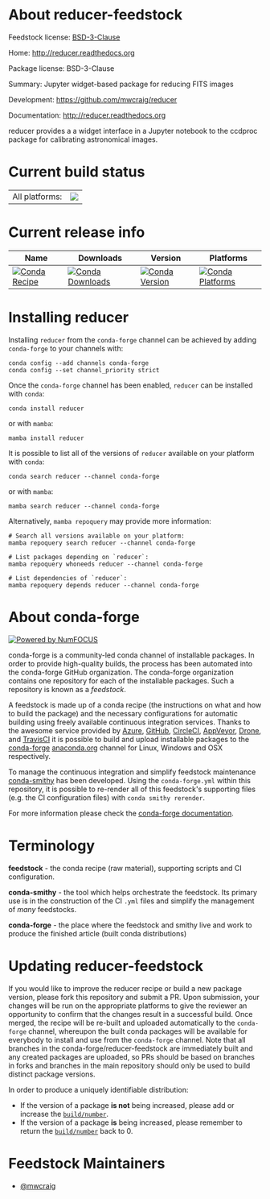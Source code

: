 About reducer-feedstock
=======================

Feedstock license: [BSD-3-Clause](https://github.com/conda-forge/reducer-feedstock/blob/main/LICENSE.txt)

Home: http://reducer.readthedocs.org

Package license: BSD-3-Clause

Summary: Jupyter widget-based package for reducing FITS images

Development: https://github.com/mwcraig/reducer

Documentation: http://reducer.readthedocs.org

reducer provides a a widget interface in a Jupyter notebook to the ccdproc package
for calibrating astronomical images.


Current build status
====================


<table><tr><td>All platforms:</td>
    <td>
      <a href="https://dev.azure.com/conda-forge/feedstock-builds/_build/latest?definitionId=3506&branchName=main">
        <img src="https://dev.azure.com/conda-forge/feedstock-builds/_apis/build/status/reducer-feedstock?branchName=main">
      </a>
    </td>
  </tr>
</table>

Current release info
====================

| Name | Downloads | Version | Platforms |
| --- | --- | --- | --- |
| [![Conda Recipe](https://img.shields.io/badge/recipe-reducer-green.svg)](https://anaconda.org/conda-forge/reducer) | [![Conda Downloads](https://img.shields.io/conda/dn/conda-forge/reducer.svg)](https://anaconda.org/conda-forge/reducer) | [![Conda Version](https://img.shields.io/conda/vn/conda-forge/reducer.svg)](https://anaconda.org/conda-forge/reducer) | [![Conda Platforms](https://img.shields.io/conda/pn/conda-forge/reducer.svg)](https://anaconda.org/conda-forge/reducer) |

Installing reducer
==================

Installing `reducer` from the `conda-forge` channel can be achieved by adding `conda-forge` to your channels with:

```
conda config --add channels conda-forge
conda config --set channel_priority strict
```

Once the `conda-forge` channel has been enabled, `reducer` can be installed with `conda`:

```
conda install reducer
```

or with `mamba`:

```
mamba install reducer
```

It is possible to list all of the versions of `reducer` available on your platform with `conda`:

```
conda search reducer --channel conda-forge
```

or with `mamba`:

```
mamba search reducer --channel conda-forge
```

Alternatively, `mamba repoquery` may provide more information:

```
# Search all versions available on your platform:
mamba repoquery search reducer --channel conda-forge

# List packages depending on `reducer`:
mamba repoquery whoneeds reducer --channel conda-forge

# List dependencies of `reducer`:
mamba repoquery depends reducer --channel conda-forge
```


About conda-forge
=================

[![Powered by
NumFOCUS](https://img.shields.io/badge/powered%20by-NumFOCUS-orange.svg?style=flat&colorA=E1523D&colorB=007D8A)](https://numfocus.org)

conda-forge is a community-led conda channel of installable packages.
In order to provide high-quality builds, the process has been automated into the
conda-forge GitHub organization. The conda-forge organization contains one repository
for each of the installable packages. Such a repository is known as a *feedstock*.

A feedstock is made up of a conda recipe (the instructions on what and how to build
the package) and the necessary configurations for automatic building using freely
available continuous integration services. Thanks to the awesome service provided by
[Azure](https://azure.microsoft.com/en-us/services/devops/), [GitHub](https://github.com/),
[CircleCI](https://circleci.com/), [AppVeyor](https://www.appveyor.com/),
[Drone](https://cloud.drone.io/welcome), and [TravisCI](https://travis-ci.com/)
it is possible to build and upload installable packages to the
[conda-forge](https://anaconda.org/conda-forge) [anaconda.org](https://anaconda.org/)
channel for Linux, Windows and OSX respectively.

To manage the continuous integration and simplify feedstock maintenance
[conda-smithy](https://github.com/conda-forge/conda-smithy) has been developed.
Using the ``conda-forge.yml`` within this repository, it is possible to re-render all of
this feedstock's supporting files (e.g. the CI configuration files) with ``conda smithy rerender``.

For more information please check the [conda-forge documentation](https://conda-forge.org/docs/).

Terminology
===========

**feedstock** - the conda recipe (raw material), supporting scripts and CI configuration.

**conda-smithy** - the tool which helps orchestrate the feedstock.
                   Its primary use is in the construction of the CI ``.yml`` files
                   and simplify the management of *many* feedstocks.

**conda-forge** - the place where the feedstock and smithy live and work to
                  produce the finished article (built conda distributions)


Updating reducer-feedstock
==========================

If you would like to improve the reducer recipe or build a new
package version, please fork this repository and submit a PR. Upon submission,
your changes will be run on the appropriate platforms to give the reviewer an
opportunity to confirm that the changes result in a successful build. Once
merged, the recipe will be re-built and uploaded automatically to the
`conda-forge` channel, whereupon the built conda packages will be available for
everybody to install and use from the `conda-forge` channel.
Note that all branches in the conda-forge/reducer-feedstock are
immediately built and any created packages are uploaded, so PRs should be based
on branches in forks and branches in the main repository should only be used to
build distinct package versions.

In order to produce a uniquely identifiable distribution:
 * If the version of a package **is not** being increased, please add or increase
   the [``build/number``](https://docs.conda.io/projects/conda-build/en/latest/resources/define-metadata.html#build-number-and-string).
 * If the version of a package **is** being increased, please remember to return
   the [``build/number``](https://docs.conda.io/projects/conda-build/en/latest/resources/define-metadata.html#build-number-and-string)
   back to 0.

Feedstock Maintainers
=====================

* [@mwcraig](https://github.com/mwcraig/)

